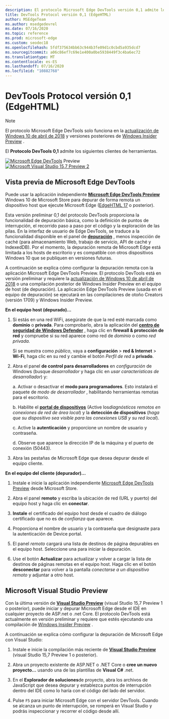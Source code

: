 ```yaml
---
description: El protocolo Microsoft Edge DevTools versión 0,1 admite los siguientes clientes de herramientas.
title: DevTools Protocol versión 0,1 (EdgeHTML)
author: MSEdgeTeam
ms.author: msedgedevrel
ms.date: 07/16/2020
ms.topic: reference
ms.prod: microsoft-edge
ms.custom: seodec18
ms.openlocfilehash: 5fdf375634bb63c944b3fe09d1c0cbd5a935dcd7
ms.sourcegitcommit: a06c86ef7c69e1e400a0be5938449f3c4ba6ec72
ms.translationtype: MT
ms.contentlocale: es-ES
ms.lasthandoff: 07/16/2020
ms.locfileid: "10882768"
---
```

# DevTools Protocol versión 0,1 (EdgeHTML)  

> [!NOTE]
> El protocolo Microsoft Edge DevTools solo funciona en la [actualización de Windows 10 de abril de 2018](https://blogs.windows.com/windowsexperience/2018/04/30/how-to-get-the-windows-10-april-2018-update/#5VXkQMU41CJzZPER.97) y versiones posteriores de [Windows Insider Preview](https://insider.windows.com/en-us/getting-started/) .

El **Protocolo DevTools 0,1** admite los siguientes clientes de herramientas.

[ ![ Microsoft Edge DevTools](../media/microsoft-edge-devtools.png)](#microsoft-edge-devtools-preview) Preview [ ![ Microsoft Visual Studio 15,7 Preview 2](../media/visual-studio-2017.png)](#microsoft-visual-studio-preview)

## Vista previa de Microsoft Edge DevTools

Puede usar la aplicación independiente [**Microsoft Edge DevTools Preview**](https://www.microsoft.com/store/p/microsoft-edge-devtools-preview/9mzbfrmz0mnj?activetab=pivot%3aoverviewtab) Windows 10 de Microsoft Store para depurar de forma remota un dispositivo host que ejecute Microsoft Edge ([EdgeHTML 17](../../dev-guide.md) o posterior).

Esta versión preliminar 0,1 del protocolo DevTools proporciona la funcionalidad de depuración básica, como la definición de puntos de interrupción, el recorrido paso a paso por el código y la exploración de las pilas. En la interfaz de usuario de Edge DevTools, se traduce a la funcionalidad disponible en el panel de [**depuración**](../../devtools-guide/debugger.md) , menos inspección de caché (para almacenamiento Web, trabajo de servicio, API de caché y IndexedDB). Por el momento, la depuración remota de Microsoft Edge está limitada a los hosts de escritorio y es compatible con otros dispositivos Windows 10 que se publiquen en versiones futuras.

A continuación se explica cómo configurar la depuración remota con la aplicación Microsoft Edge DevTools Preview. El protocolo DevTools está en versión preliminar y requiere la [actualización de Windows 10 de abril de 2018](https://blogs.windows.com/windowsexperience/2018/04/30/how-to-get-the-windows-10-april-2018-update/#5VXkQMU41CJzZPER.97) o una compilación posterior de Windows Insider Preview en el equipo de host (de depuración). La aplicación Edge DevTools Preview (usada en el equipo de depuración) se ejecutará en las compilaciones de otoño Creators (versión 1709) y Windows Insider Preview.

**En el equipo host (depurado)...**

1. Si estás en una red WiFi, asegúrate de que la red esté marcada como **dominio** o **privada**. Para comprobarlo, abra la aplicación del [**centro de seguridad de Windows Defender**](/windows/security/threat-protection/windows-defender-security-center/windows-defender-security-center) , haga clic en **firewall & protección de red** y compruebe si su red aparece como red de *dominio* o como *red privada*. 

    Si se muestra como *público*, vaya a **configuración**  >  **red & Internet**  >  **Wi-Fi**, haga clic en su red y cambie el botón *Perfil de red* a **privado**.

2. Abra el panel **de control para desarrolladores** en *configuración* de Windows (busque *desarrollador* y haga clic en *usar características de desarrollador*) y: 

    a. Activar o desactivar el **modo para programadores**. Esto instalará el paquete de *modo de desarrollador* , habilitando herramientas remotas para el escritorio.

    b. Habilite el [**portal de dispositivos**](/windows/uwp/debug-test-perf/device-portal) (Active los*diagnósticos remotos en conexiones de red de área local*) y la **detección de dispositivos** (*haga que su dispositivo sea visible para las conexiones USB y su red local*).

    c. Active la **autenticación** y proporcione un nombre de usuario y contraseña.

    d. Observe que aparece la dirección IP de la máquina y el puerto de conexión (50443).

3. Abra las pestañas de Microsoft Edge que desea depurar desde el equipo cliente.

**En el equipo del cliente (depurador)...**

1.  Instale e inicie la aplicación independiente [Microsoft Edge DevTools Preview](https://www.microsoft.com/store/p/microsoft-edge-devtools-preview/9mzbfrmz0mnj?activetab=pivot%3aoverviewtab) desde Microsoft Store.

2. Abra el panel **remoto** y escriba la ubicación de red (URL y puerto) del equipo host y haga clic en **conectar**.

3. **Instale** el certificado del equipo host desde el cuadro de diálogo certificado que no es de *confianza* que aparece.

4. Proporciona el nombre de usuario y la contraseña que designaste para la autenticación de Device portal.

5. El panel *remoto* cargará una lista de destinos de página depurables en el equipo host. Seleccione una para iniciar la depuración.

6. Use el botón **Actualizar** para actualizar y volver a cargar la lista de destinos de páginas remotas en el equipo host. Haga clic en el botón **desconectar** para volver a la pantalla *conectarse a un dispositivo remoto* y adjuntar a otro host.

## Microsoft Visual Studio Preview

Con la última versión de [**Visual Studio Preview**](https://www.visualstudio.com/vs/preview/) (visual Studio 15,7 Preview 1 o posterior), puede iniciar y depurar Microsoft Edge desde el IDE en cualquier proyecto de ASP.net o .net Core. El protocolo DevTools está actualmente en versión preliminar y requiere que estés ejecutando una compilación de [Windows Insider Preview](https://insider.windows.com/en-us/getting-started/) .

A continuación se explica cómo configurar la depuración de Microsoft Edge con Visual Studio:

1.  Instale e inicie la compilación más reciente de [**Visual Studio Preview**](https://www.visualstudio.com/vs/preview/) (visual Studio 15,7 Preview 1 o posterior).

2. Abra un proyecto existente de ASP.NET o .NET Core o **cree un nuevo proyecto...** usando una de las plantillas de **Visual C#** .net.

3. En el **Explorador de soluciones**de proyecto, abra los archivos de JavaScript que desea depurar y establezca puntos de interrupción dentro del IDE como lo haría con el código del lado del servidor.

4. Pulse `F5` para iniciar Microsoft Edge con el servidor DevTools. Cuando se alcanza un punto de interrupción, se romperá en Visual Studio y podrás inspeccionar y recorrer el código desde allí.
